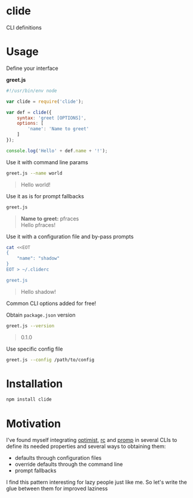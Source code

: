# clide

CLI definitions

# Usage

Define your interface

**greet.js**

```js
#!/usr/bin/env node

var clide = require('clide');

var def = clide({
    syntax: 'greet [OPTIONS]',
    options: [
        'name': 'Name to greet'
    ]
});

console.log('Hello' + def.name + '!');
```

Use it with command line params

```sh
greet.js --name world
```

> Hello world!

Use it as is for prompt fallbacks

```sh
greet.js
```

> **Name to greet:** pfraces  
  Hello pfraces!

Use it with a configuration file and by-pass prompts

```sh
cat <<EOT
{
    "name": "shadow"
}
EOT > ~/.cliderc

greet.js
```

> Hello shadow!

Common CLI options added for free!

Obtain `package.json` version

```sh
greet.js --version
```

> 0.1.0

Use specific config file

```sh
greet.js --config /path/to/config
```

# Installation

```sh
npm install clide
```

# Motivation

I've found myself integrating [optimist][1], [rc][2] and [promp][3] in several
CLIs to define its needed properties and several ways to obtaining them:

*  defaults through configuration files
*  override defaults through the command line
*  prompt fallbacks

I find this pattern interesting for lazy people just like me. So let's write
the glue between them for improved laziness

[1]: https://github.com/substack/node-optimist
[2]: https://github.com/dominictarr/rc
[3]: https://github.com/flatiron/prompt
